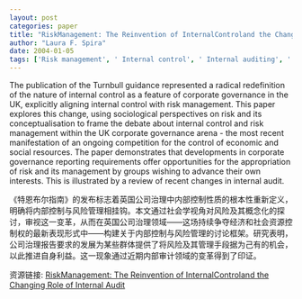 ```yaml
---
layout: post
categories: paper
title: "RiskManagement: The Reinvention of InternalControland the Changing Role of Internal Audit"
author: "Laura F. Spira"
date: 2004-01-05
tags: ['Risk management', ' Internal control', ' Internal auditing', ' Corporate governance', ' United Kingdom']
---
```


The publication of the Turnbull guidance represented a radical redefinition of the nature of internal control as a feature of corporate governance in the UK, explicitly aligning internal control with risk management. This paper explores this change, using sociological perspectives on risk and its conceptualisation to frame the debate about internal control and risk management within the UK corporate governance arena - the most recent manifestation of an ongoing competition for the control of economic and social resources. The paper demonstrates that developments in corporate governance reporting requirements offer opportunities for the appropriation of risk and its management by groups wishing to advance their own interests. This is illustrated by a review of recent changes in internal audit.

《特恩布尔指南》的发布标志着英国公司治理中内部控制性质的根本性重新定义，明确将内部控制与风险管理相挂钩。本文通过社会学视角对风险及其概念化的探讨，审视这一变革，从而在英国公司治理领域——这场持续争夺经济和社会资源控制权的最新表现形式中——构建关于内部控制与风险管理的讨论框架。研究表明，公司治理报告要求的发展为某些群体提供了将风险及其管理手段据为己有的机会，以此推进自身利益。这一现象通过近期内部审计领域的变革得到了印证。

资源链接: [RiskManagement: The Reinvention of InternalControland the Changing Role of Internal Audit](https://papers.ssrn.com/sol3/papers.cfm?abstract_id=483743)
